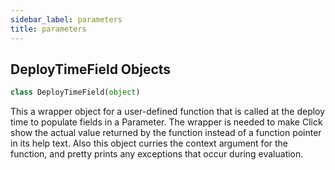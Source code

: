 ```yaml
---
sidebar_label: parameters
title: parameters
---
```


## DeployTimeField Objects

```python
class DeployTimeField(object)
```

This a wrapper object for a user-defined function that is called
at the deploy time to populate fields in a Parameter. The wrapper
is needed to make Click show the actual value returned by the
function instead of a function pointer in its help text. Also this
object curries the context argument for the function, and pretty
prints any exceptions that occur during evaluation.

